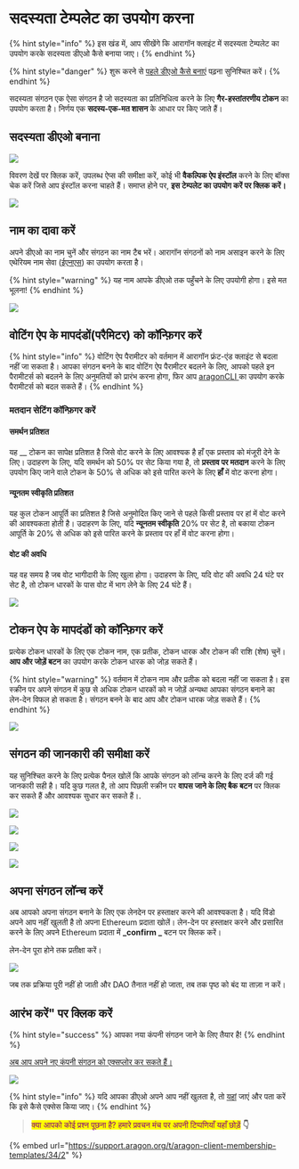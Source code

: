 # सदस्यता टेम्पलेट का उपयोग करना

{% hint style="info" %}
इस खंड में, आप सीखेंगे कि आरागॉन क्लाइंट में सदस्यता टेम्पलेट का उपयोग करके सदस्यता डीएओ कैसे बनाया जाए।
{% endhint %}

{% hint style="danger" %}
शुरू करने से [पहले डीएओ कैसे बनाएं](https://app.gitbook.com/o/3h8kxj8geKVXgyMnGbYT/s/qbJnwSlPYXvqQ6buM1wp/) पढ़ना सुनिश्चित करें।
{% endhint %}

सदस्यता संगठन एक ऐसा संगठन है जो सदस्यता का प्रतिनिधित्व करने के लिए **गैर-हस्तांतरणीय टोकन** का उपयोग करता है। निर्णय एक **सदस्य-एक-मत शासन** के आधार पर किए जाते हैं।

## सदस्यता डीएओ बनाना

![](<../../../.gitbook/assets/Schermata 2022-02-10 alle 15.02.19.png>)

विवरण देखें पर क्लिक करें, उपलब्ध ऐप्स की समीक्षा करें, कोई भी **वैकल्पिक ऐप इंस्टॉल** करने के लिए बॉक्स चेक करें जिसे आप इंस्टॉल करना चाहते हैं। समाप्त होने पर, **इस टेम्पलेट का उपयोग करें पर क्लिक करें।**

![](<../../../.gitbook/assets/Schermata 2022-02-10 alle 15.03.48.png>)



## नाम का दावा करें

अपने डीएओ का नाम चुनें और संगठन का नाम टैब भरें। आरागॉन संगठनों को नाम असाइन  करने के लिए एथेरियम नाम सेवा ([ईएनएस](https://ens.domains/)) का उपयोग करता है।&#x20;

{% hint style="warning" %}
यह नाम आपके डीएओ तक पहुँचने के लिए उपयोगी होगा। इसे मत भूलना!
{% endhint %}

![](<../../../.gitbook/assets/Schermata 2022-02-10 alle 15.06.23.png>)

##

## वोटिंग ऐप के मापदंडों(परैमिटर) को कॉन्फ़िगर करें

{% hint style="info" %}
वोटिंग ऐप पैरामीटर को वर्तमान में आरागॉन फ्रंट-एंड क्लाइंट से बदला नहीं जा सकता है। आपका संगठन बनने के बाद वोटिंग ऐप पैरामीटर बदलने के लिए, आपको पहले इन पैरामीटर्स को बदलने के लिए अनुमतियों को प्रारंभ करना होगा, फिर आप [aragonCLI ](https://hack.aragon.org/developers/tools/aragoncli)का उपयोग करके पैरामीटर्स को बदल सकते हैं।
{% endhint %}

### मतदान सेटिंग कॉन्फ़िगर करें

#### समर्थन प्रतिशत

यह \_\_ टोकन का सापेक्ष प्रतिशत है जिसे वोट करने के लिए आवश्यक है हाँ एक प्रस्ताव को मंजूरी देने के लिए। उदाहरण के लिए, यदि समर्थन को 50% पर सेट किया गया है, तो **प्रस्ताव पर मतदान** करने के लिए उपयोग किए जाने वाले टोकन के 50% से अधिक को इसे पारित करने के लिए **हाँ** में वोट करना होगा।

#### न्यूनतम स्वीकृति प्रतिशत

यह कुल टोकन आपूर्ति का प्रतिशत है जिसे अनुमोदित किए जाने से पहले किसी प्रस्ताव पर हां में वोट करने की आवश्यकता होती है। उदाहरण के लिए, यदि **न्यूनतम स्वीकृति** 20% पर सेट है, तो बकाया टोकन आपूर्ति के 20% से अधिक को इसे पारित करने के प्रस्ताव पर हाँ में वोट करना होगा।

#### वोट की अवधि

यह वह समय है जब वोट भागीदारी के लिए खुला होगा। उदाहरण के लिए, यदि वोट की अवधि 24 घंटे पर सेट है, तो टोकन धारकों के पास वोट में भाग लेने के लिए 24 घंटे हैं।

![](<../../../.gitbook/assets/Schermata 2022-02-10 alle 15.08.36.png>)

##

## टोकन ऐप के मापदंडों को कॉन्फ़िगर करें

प्रत्येक टोकन धारकों के लिए एक टोकन नाम, एक प्रतीक, टोकन धारक और टोकन की राशि (शेष) चुनें। **आप और जोड़ें बटन** का उपयोग करके टोकन धारक को जोड़ सकते हैं।

{% hint style="warning" %}
वर्तमान में टोकन नाम और प्रतीक को बदला नहीं जा सकता है। इस स्क्रीन पर अपने संगठन में कुछ से अधिक टोकन धारकों को न जोड़ें अन्यथा आपका संगठन बनाने का लेन-देन विफल हो सकता है। संगठन बनने के बाद आप और टोकन धारक जोड़ सकते हैं।
{% endhint %}

![](<../../../.gitbook/assets/Schermata 2022-02-10 alle 15.10.13.png>)

## संगठन की जानकारी की समीक्षा करें

यह सुनिश्चित करने के लिए प्रत्येक पैनल खोलें कि आपके संगठन को लॉन्च करने के लिए दर्ज की गई जानकारी सही है। यदि कुछ गलत है, तो आप पिछली स्क्रीन पर **वापस जाने के लिए बैक बटन** पर क्लिक कर सकते हैं और आवश्यक सुधार कर सकते हैं।.

![](<../../../.gitbook/assets/Schermata 2022-02-10 alle 15.10.59.png>)

![](<../../../.gitbook/assets/Schermata 2022-02-10 alle 15.11.44.png>)

![](<../../../.gitbook/assets/Schermata 2022-02-10 alle 15.11.57.png>)

![](<../../../.gitbook/assets/Schermata 2022-02-10 alle 15.12.17.png>)

## अपना संगठन लॉन्च करें

अब आपको अपना संगठन बनाने के लिए एक लेनदेन पर हस्ताक्षर करने की आवश्यकता है। यदि विंडो अपने आप नहीं खुलती है तो अपना Ethereum प्रदाता खोलें। लेन-देन पर हस्ताक्षर करने और प्रसारित करने के लिए अपने Ethereum प्रदाता में **\_confirm \_** बटन पर क्लिक करें।&#x20;

लेन-देन पूरा होने तक प्रतीक्षा करें।

![](https://d33v4339jhl8k0.cloudfront.net/docs/assets/5c98a4fe0428633d2cf3fcf7/images/5d8624d704286364bc8f650d/file-arEtXF8S0j.png)

जब तक प्रक्रिया पूरी नहीं हो जाती और DAO तैनात नहीं हो जाता, तब तक पृष्ठ को बंद या ताज़ा न करें।

## आरंभ करें" पर क्लिक करें

{% hint style="success" %}
आपका नया कंपनी संगठन जाने के लिए तैयार है!
{% endhint %}

[अब आप अपने नए कंपनी संगठन को एक्सप्लोर कर सकते हैं।](../explore-template-dao/)



![](<../../../.gitbook/assets/Schermata 2022-02-10 alle 15.17.04.png>)

{% hint style="info" %}
यदि आपका डीएओ अपने आप नहीं खुलता है, तो [यहां](https://app.gitbook.com/o/3h8kxj8geKVXgyMnGbYT/s/qbJnwSlPYXvqQ6buM1wp/) जाएं और पता करें कि इसे कैसे एक्सेस किया जाए।
{% endhint %}

> <mark style="color:purple;">क्या आपको कोई प्रश्न पूछना है? हमारे प्रवचन मंच पर अपनी टिप्पणियाँ यहाँ छोड़ें</mark> **👇**

{% embed url="https://support.aragon.org/t/aragon-client-membership-templates/34/2" %}
